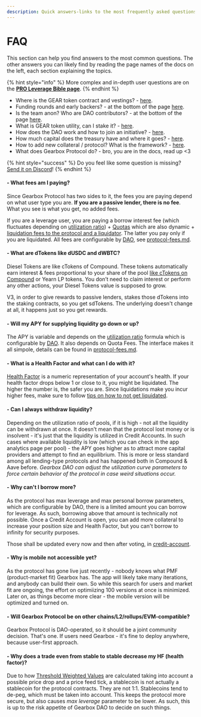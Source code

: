 ```yaml
---
description: Quick answers-links to the most frequently asked questions.
---
```


# FAQ

This section can help you find answers to the most common questions. The other answers you can likely find by reading the page names of the docs on the left, each section explaining the topics.

{% hint style="info" %}
More complex and in-depth user questions are on the [**PRO Leverage Bible page**](../traders-and-farmers/pro-leverage-bible.md).
{% endhint %}

* Where is the GEAR token contract and vestings? - [here](https://docs.gearbox.finance/gear-token/gear-overview).
* Funding rounds and early backers? - at the bottom of the page [here](../gear-token/supply-information.md#early-backers-and-dao-round-2022).
* Is the team anon? Who are DAO contributors? - at the bottom of the page [here](https://gearboxprotocol.notion.site/Gearbox-DAO-23966f122ae4421492819242b30a0e7a).
* What is GEAR token utility, can I stake it? - [here](../gear-token/utility-and-staking.md).
* How does the DAO work and how to join an initiative? - [here](https://gearboxprotocol.notion.site/DAO-Initiatives-Cycles-57dea693c7f44c3d9d4d818e5b0ac88b).
* How much capital does the treasury have and where it goes? - [here](https://gearboxprotocol.notion.site/Monthly-Reports-6849871a9bae44dfb903531c0a997e8f).
* How to add new collateral / protocol? What is the framework? - [here](https://docs.gearbox.finance/overview/credit-account/how-to-add-new-assets-protocols).
* What does Gearbox Protocol do? - bro, you are in the docs, read up <3

{% hint style="success" %}
Do you feel like some question is missing? [Send it on Discord](https://discord.com/invite/gearbox)!
{% endhint %}

#### **- What fees am I paying?**&#x20;

Since Gearbox Protocol has two sides to it, the fees you are paying depend on what user type you are. **If you are a passive lender, there is no fee**. What you see is what you get, no added fees.

If you are a leverage user, you are paying a borrow interest fee (which fluctuates depending on [utilization ratio](../lending-market/pools-and-apy/#how-to-calculate-apy)) + [Quotas](../governance/quotas-and-gauges/) which are also dynamic + [liquidation fees to the protocol and a liquidator](protocol-fees.md#trader-farmer-fees). The latter you pay only if you are liquidated. All fees are configurable by [DAO](../governance/setup/), see [protocol-fees.md](protocol-fees.md "mention").

#### - What are dTokens like dUSDC and dWBTC?&#x20;

Diesel Tokens are like cTokens of Compound. These tokens automatically earn interest & fees proportional to your share of the pool [like cTokens on Compound](https://compound.finance/docs/ctokens) or Yearn LP tokens. You don’t need to claim interest or perform any other actions, your Diesel Tokens value is supposed to grow.

V3, in order to give rewards to passive lenders, stakes those dTokens into the staking contracts, so you get sdTokens. The underlying doesn't change at all, it happens just so you get rewards.&#x20;

#### - Will my APY for supplying liquidity go down or up?&#x20;

The APY is variable and depends on the [utilization ratio](../lending-market/pools-and-apy/#how-to-calculate-apy) formula which is configurable by [DAO](../governance/setup/). It also depends on Quota Fees. The interface makes it all simpole, details can be found in [protocol-fees.md](protocol-fees.md "mention").

#### - What is a Health Factor and what can I do with it?&#x20;

[Health Factor](liquidations/#what-is-a-health-factor) is a numeric representation of your account's health. If your health factor drops below 1 or close to it, you might be liquidated. The higher the number is, the safer you are. Since liquidations make you incur higher fees, make sure to follow [tips on how to not get liquidated](../traders-and-farmers/credit-account-dashboard-overview/kak-ne-byt-rekt.md).

#### - Сan I always withdraw liquidity?

Depending on the utilization ratio of pools, if it is high - not all the liquidity can be withdrawn at once. It doesn't mean that the protocol lost money or is insolvent - it's just that the liquidity is utilized in Credit Accounts. In such cases where available liquidity is low (which you can check in the app analytics page per pool) - the APY goes higher as to attract more capital providers and attempt to find an equilibrium. This is more or less standard among all lending-type protocols and has happened both in Compound & Aave before. _Gearbox DAO can adjust the utilization curve parameters to force certain behavior of the protocol in case weird situations occur._

#### - **Why can't I borrow more?**

As the protocol has max leverage and max personal borrow parameters, which are configurable by DAO, there is a limited amount you can borrow for leverage. As such, borrowing above that amount is technically not possible. Once a Credit Account is open, you can add more collateral to increase your position size and Health Factor, but you can't borrow to infinity for security purposes.

Those shall be updated every now and then after voting, in [credit-account](credit-account/ "mention").

#### - **Why is mobile not accessible yet?**

As the protocol has gone live just recently - nobody knows what PMF (product-market fit) Gearbox has. The app will likely take many iterations, and anybody can build their own. So while this search for users and market fit are ongoing, the effort on optimiizing 100 versions at once is minimized. Later on, as things become more clear - the mobile version will be optimized and turned on.

#### - **Will Gearbox Protocol be on other chains/L2/rollups/EVM-compatible?**

Gearbox Protocol is DAO-operated, so it should be a joint community decision. That's one. If users need Gearbox - it's fine to deploy anywhere, because user-first approach.&#x20;

#### - Why does a trade even from stable to stable decrease my HF (health factor)?

Due to how [Threshold Weighted Values](liquidations/#threshold-weighted-value) are calculated taking into account a possible price drop and a price feed tick, a stablecoin is not actually a stablecoin for the protocol contracts. They are not 1:1. Stablecoins tend to de-peg, which must be taken into account. This keeps the protocol more secure, but also causes _max leverage_ parameter to be lower. As such, this is up to the risk appetite of Gearbox DAO to decide on such things.&#x20;
